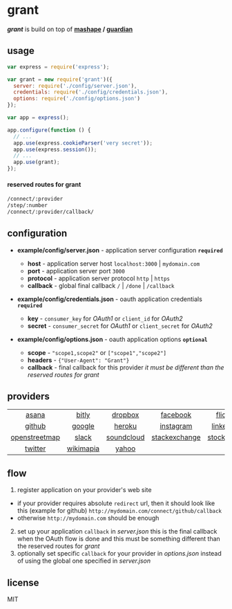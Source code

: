 
# grant

_**grant**_ is build on top of **[mashape][1] / [guardian][2]**


## usage

```js
var express = require('express');

var grant = new require('grant')({
  server: require('./config/server.json'),
  credentials: require('./config/credentials.json'),
  options: require('./config/options.json')
});

var app = express();

app.configure(function () {
  // ...
  app.use(express.cookieParser('very secret'));
  app.use(express.session());
  // ...
  app.use(grant);
});
```


#### reserved routes for grant

```bash
/connect/:provider
/step/:number
/connect/:provider/callback/
```


## configuration

- **example/config/server.json** - application server configuration **`required`**
  - **host** - application server host `localhost:3000` | `mydomain.com`
  - **port** - application server port `3000`
  - **protocol** - application server protocol `http` | `https`
  - **callback** - global final callback `/` | `/done` | `/callback`

- **example/config/credentials.json** - oauth application credentials **`required`**
  - **key** - `consumer_key` for _OAuth1_ or `client_id` for _OAuth2_
  - **secret** - `consumer_secret` for _OAuth1_ or `client_secret` for _OAuth2_

- **example/config/options.json** - oauth application options **`optional`**
  - **scope** - `"scope1,scope2"` or `["scope1","scope2"]`
  - **headers** - `{"User-Agent": "Grant"}`
  - **callback** - final callback for this provider _it must be different than the reserved routes for grant_


## providers
| | | | | | |
:---: | :---: | :---: | :---: | :---: | :---:
[asana](http://developer.asana.com/documentation/) | [bitly](http://dev.bitly.com) | [dropbox](https://www.dropbox.com/developers) | [facebook](https://developers.facebook.com) | [flickr](https://www.flickr.com/services/api/) | [foursquare](https://developer.foursquare.com/)
[github](http://developer.github.com) | [google](https://developers.google.com/) | [heroku](https://devcenter.heroku.com/categories/platform-api) | [instagram](http://instagram.com/developer) | [linkedin](http://developer.linkedin.com) | [mailchimp](http://apidocs.mailchimp.com/)
[openstreetmap](http://wiki.openstreetmap.org/wiki/API_v0.6) | [slack](https://api.slack.com/) | [soundcloud](http://developers.soundcloud.com) | [stackexchange](https://api.stackexchange.com) | [stocktwits](http://stocktwits.com/developers) | [trello](https://trello.com/docs/)
[twitter](https://dev.twitter.com) | [wikimapia](http://wikimapia.org/api) | [yahoo](https://developer.yahoo.com/)


## flow
1. register application on your provider's web site
  - if your provider requires absolute `redirect` url, then it should look like this (example for github) `http://mydomain.com/connect/github/callback`
  - otherwise `http://mydomain.com` should be enough
2. set up your application `callback` in _server.json_ this is the final callback when the OAuth flow is done and this must be something different than the reserved routes for _grant_
3. optionally set specific `callback` for your provider in _options.json_ instead of using the global one specified in _server.json_

## license

MIT

  [1]: https://www.mashape.com/
  [2]: http://guardianjs.com/
  [3]: http://oauthbible.com/
